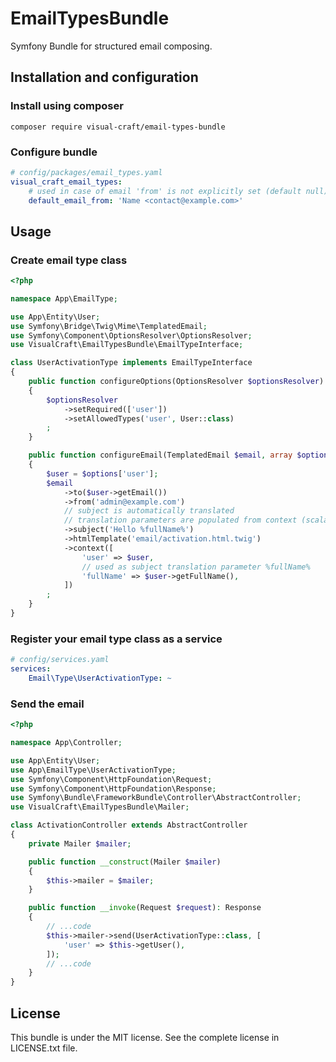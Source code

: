 # EmailTypesBundle
Symfony Bundle for structured email composing.

## Installation and configuration

### Install using composer
```shell
composer require visual-craft/email-types-bundle
```

### Configure bundle
```yaml
# config/packages/email_types.yaml
visual_craft_email_types:
    # used in case of email 'from' is not explicitly set (default null) 
    default_email_from: 'Name <contact@example.com>'
```


## Usage

### Create email type class
```php
<?php

namespace App\EmailType;

use App\Entity\User;
use Symfony\Bridge\Twig\Mime\TemplatedEmail;
use Symfony\Component\OptionsResolver\OptionsResolver;
use VisualCraft\EmailTypesBundle\EmailTypeInterface;

class UserActivationType implements EmailTypeInterface
{
    public function configureOptions(OptionsResolver $optionsResolver): void
    {
        $optionsResolver
            ->setRequired(['user'])
            ->setAllowedTypes('user', User::class)
        ;
    }

    public function configureEmail(TemplatedEmail $email, array $options): void
    {
        $user = $options['user'];
        $email
            ->to($user->getEmail())
            ->from('admin@example.com')
            // subject is automatically translated
            // translation parameters are populated from context (scalar values only)
            ->subject('Hello %fullName%')
            ->htmlTemplate('email/activation.html.twig')
            ->context([
                'user' => $user,
                // used as subject translation parameter %fullName%
                'fullName' => $user->getFullName(),
            ])
        ;
    }
}

```

### Register your email type class as a service
```yaml
# config/services.yaml
services:
    Email\Type\UserActivationType: ~
```

### Send the email
```php
<?php

namespace App\Controller;

use App\Entity\User;
use App\EmailType\UserActivationType;
use Symfony\Component\HttpFoundation\Request;
use Symfony\Component\HttpFoundation\Response;
use Symfony\Bundle\FrameworkBundle\Controller\AbstractController;
use VisualCraft\EmailTypesBundle\Mailer;

class ActivationController extends AbstractController
{
    private Mailer $mailer;

    public function __construct(Mailer $mailer)
    {
        $this->mailer = $mailer;
    }

    public function __invoke(Request $request): Response
    {
        // ...code
        $this->mailer->send(UserActivationType::class, [
            'user' => $this->getUser(),
        ]);
        // ...code
    }
}
```

## License
This bundle is under the MIT license. See the complete license in LICENSE.txt file.
